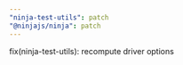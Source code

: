 ```yaml
---
"ninja-test-utils": patch
"@ninjajs/ninja": patch
---
```


fix(ninja-test-utils): recompute driver options
